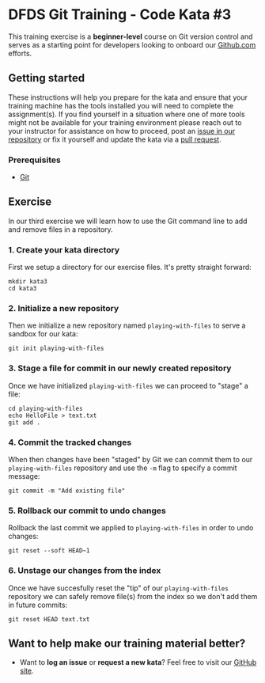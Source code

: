 DFDS Git Training - Code Kata #3
======================================

This training exercise is a **beginner-level** course on Git version control and serves as a starting point for developers looking to onboard our [Github.com](https://github.com/dfds) efforts.

## Getting started
These instructions will help you prepare for the kata and ensure that your training machine has the tools installed you will need to complete the assignment(s). If you find yourself in a situation where one of more tools might not be available for your training environment please reach out to your instructor for assistance on how to proceed, post an [issue in our repository](https://github.com/dfds/dojo/issues) or fix it yourself and update the kata via a [pull request](https://github.com/dfds/dojo/pulls).

### Prerequisites
* [Git](https://git-scm.com/downloads)


## Exercise
In our third exercise we will learn how to use the Git command line to add and remove files in a repository.

### 1. Create your kata directory
First we setup a directory for our exercise files. It's pretty straight forward:

```
mkdir kata3
cd kata3
```

### 2. Initialize a new repository
Then we initialize a new repository named `playing-with-files` to serve a sandbox for our kata:

```
git init playing-with-files
```

### 3. Stage a file for commit in our newly created repository
Once we have initialized `playing-with-files` we can proceed to "stage" a file:

```
cd playing-with-files
echo HelloFile > text.txt
git add .
```

### 4. Commit the tracked changes
When then changes have been "staged" by Git we can commit them to our `playing-with-files` repository and use the `-m` flag to specify a commit message:

```
git commit -m "Add existing file"
```

### 5. Rollback our commit to undo changes
Rollback the last commit we applied to `playing-with-files` in order to undo changes:

```
git reset --soft HEAD~1
```

### 6. Unstage our changes from the index
Once we have succesfully reset the "tip" of our `playing-with-files` repository we can safely remove file(s) from the index so we don't add them in future commits:
 
```
git reset HEAD text.txt
```

## Want to help make our training material better?
 * Want to **log an issue** or **request a new kata**? Feel free to visit our [GitHub site](https://github.com/dfds/dojo/issues).